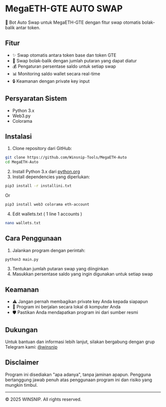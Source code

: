 # MegaETH-GTE AUTO SWAP

🚀 Bot Auto Swap untuk MegaETH-GTE dengan fitur swap otomatis bolak-balik antar token.

## Fitur

- ✨ Swap otomatis antara token base dan token GTE
- 🔄 Swap bolak-balik dengan jumlah putaran yang dapat diatur
- 💰 Pengaturan persentase saldo untuk setiap swap
- 📊 Monitoring saldo wallet secara real-time
- 🔒 Keamanan dengan private key input

## Persyaratan Sistem

- Python 3.x
- Web3.py
- Colorama

## Instalasi

1. Clone repository dari GitHub:
```bash
git clone https://github.com/Winsnip-Tools/MegaETH-Auto
cd MegaETH-Auto
```

2. Install Python 3.x dari [python.org](https://python.org)
3. Install dependencies yang diperlukan:
```bash
pip3 install -r installini.txt
```
Or 
```bash
pip3 install web3 colorama eth-account
```

4. Edit wallets.txt ( 1 line 1 accounts )
```bash
nano wallets.txt
```


## Cara Penggunaan

1. Jalankan program dengan perintah:
```bash
python3 main.py
```

3. Tentukan jumlah putaran swap yang diinginkan
4. Masukkan persentase saldo yang ingin digunakan untuk setiap swap

## Keamanan

- ⚠️ Jangan pernah membagikan private key Anda kepada siapapun
- 🔐 Program ini berjalan secara lokal di komputer Anda
- 🛡️ Pastikan Anda mendapatkan program ini dari sumber resmi

## Dukungan

Untuk bantuan dan informasi lebih lanjut, silakan bergabung dengan grup Telegram kami:
[@winsnip](https://t.me/winsnip)

## Disclaimer

Program ini disediakan "apa adanya", tanpa jaminan apapun. Pengguna bertanggung jawab penuh atas penggunaan program ini dan risiko yang mungkin timbul.

---
© 2025 WINSNIP. All rights reserved.
